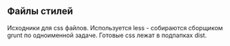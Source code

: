 ## Файлы стилей

Исходники для css файлов. Используется less - собираются сборщиком grunt по одноименной задаче. Готовые css лежат в подпапках dist. 